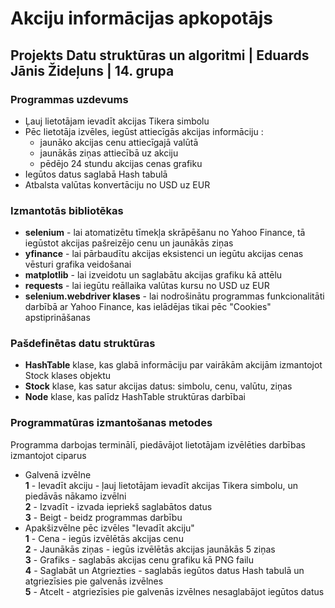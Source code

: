 # Akciju informācijas apkopotājs
## Projekts Datu struktūras un algoritmi | Eduards Jānis Žideļuns | 14. grupa
### Programmas uzdevums
- Ļauj lietotājam ievadīt akcijas Tikera simbolu
- Pēc lietotāja izvēles, iegūst attiecīgās akcijas informāciju :
  * jaunāko akcijas cenu attiecīgajā valūtā
  * jaunākās ziņas attiecībā uz akciju
  * pēdējo 24 stundu akcijas cenas grafiku
- Iegūtos datus saglabā Hash tabulā
- Atbalsta valūtas konvertāciju no USD uz EUR 
### Izmantotās bibliotēkas
* **selenium** - lai atomatizētu tīmekļa skrāpēšanu no Yahoo Finance, tā iegūstot akcijas pašreizējo cenu un jaunākās ziņas
* **yfinance** - lai pārbaudītu akcijas eksistenci un iegūtu akcijas cenas vēsturi grafika veidošanai
* **matplotlib** - lai izveidotu un saglabātu akcijas grafiku kā attēlu
* **requests** -  lai iegūtu reāllaika valūtas kursu no USD uz EUR
* **selenium.webdriver klases** - lai nodrošinātu programmas funkcionalitāti darbībā ar Yahoo Finance, kas ielādējas tikai pēc "Cookies" apstiprināšanas
### Pašdefinētas datu struktūras
* **HashTable** klase, kas glabā informāciju par vairākām akcijām izmantojot Stock klases objektu
* **Stock** klase, kas satur akcijas datus: simbolu, cenu, valūtu, ziņas
* **Node** klase, kas palīdz HashTable struktūras darbībai
### Programmatūras izmantošanas metodes
Programma darbojas terminālī, piedāvājot lietotājam izvēlēties darbības izmantojot ciparus
- Galvenā izvēlne  
  **1** - Ievadīt akciju - ļauj lietotājam ievadīt akcijas Tikera simbolu, un piedāvās nākamo izvēlni  
  **2** - Izvadīt - izvada iepriekš saglabātos datus  
  **3** - Beigt - beidz programmas darbību  
- Apakšizvēlne pēc izvēles "Ievadīt akciju"  
  **1** - Cena - iegūs izvēlētās akcijas cenu  
  **2** - Jaunākās ziņas - iegūs izvēlētās akcijas jaunākās 5 ziņas  
  **3** - Grafiks - saglabās akcijas cenu grafiku kā PNG failu  
  **4** - Saglabāt un Atgriezties - saglabās iegūtos datus Hash tabulā un atgriezīsies pie galvenās izvēlnes  
  **5** - Atcelt - atgriezīsies pie galvenās izvēlnes nesaglabājot iegūtos datus  

